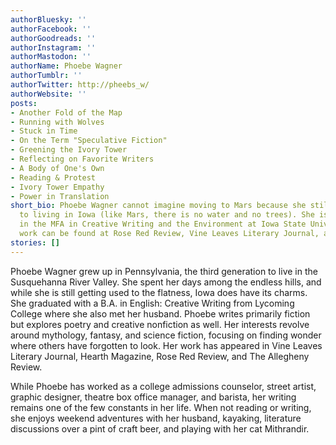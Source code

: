 ```yaml
---
authorBluesky: ''
authorFacebook: ''
authorGoodreads: ''
authorInstagram: ''
authorMastodon: ''
authorName: Phoebe Wagner
authorTumblr: ''
authorTwitter: http://pheebs_w/
authorWebsite: ''
posts:
- Another Fold of the Map
- Running with Wolves
- Stuck in Time
- On the Term "Speculative Fiction"
- Greening the Ivory Tower
- Reflecting on Favorite Writers
- A Body of One's Own
- Reading & Protest
- Ivory Tower Empathy
- Power in Translation
short_bio: Phoebe Wagner cannot imagine moving to Mars because she still hasn't adjusted
  to living in Iowa (like Mars, there is no water and no trees). She is a student
  in the MFA in Creative Writing and the Environment at Iowa State University. Her
  work can be found at Rose Red Review, Vine Leaves Literary Journal, and Hearth Magazine.
stories: []
---
```


Phoebe Wagner grew up in Pennsylvania, the third generation to live in the Susquehanna River Valley. She spent her days among the endless hills, and while she is still getting used to the flatness, Iowa does have its charms. She graduated with a B.A. in English: Creative Writing from Lycoming College where she also met her husband. Phoebe writes primarily fiction but explores poetry and creative nonfiction as well. Her interests revolve around mythology, fantasy, and science fiction, focusing on finding wonder where others have forgotten to look. Her work has appeared in Vine Leaves Literary Journal, Hearth Magazine, Rose Red Review, and The Allegheny Review.

While Phoebe has worked as a college admissions counselor, street artist, graphic designer, theatre box office manager, and barista, her writing remains one of the few constants in her life. When not reading or writing, she enjoys weekend adventures with her husband, kayaking, literature discussions over a pint of craft beer, and playing with her cat Mithrandir.